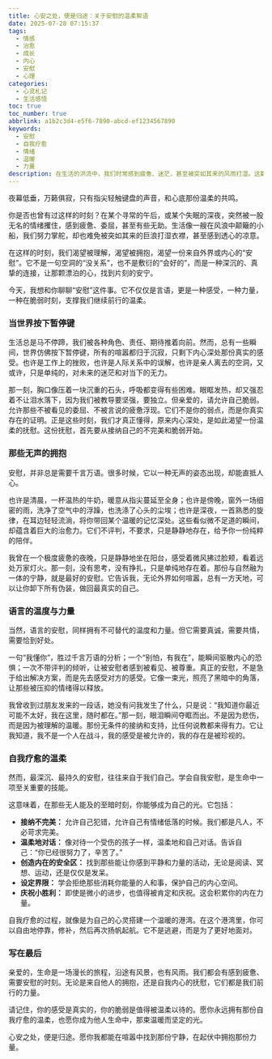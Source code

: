 ```yaml
---
title: 心安之处，便是归途：关于安慰的温柔絮语
date: 2025-07-28 07:15:37
tags:
  - 情感
  - 治愈
  - 成长
  - 内心
  - 安慰
  - 心理
categories:
  - 心灵札记
  - 生活感悟
toc: true
toc_number: true
abbrlink: a1b2c3d4-e5f6-7890-abcd-ef1234567890
keywords:
  - 安慰
  - 自我疗愈
  - 情绪
  - 温暖
  - 力量
description: 在生活的洪流中，我们时常感到疲惫、迷茫，甚至被突如其来的风雨打湿。这篇文章，是一份献给所有在喧嚣中寻找宁静、在困境中渴望慰藉的心灵絮语。它不讲故事，只分享那些关于自我疗愈、温柔以待的真实感悟，以及如何成为自己和他人生命中的那束微光。愿你在此找到一份安宁，一份力量，一份被理解的温暖。
---
```


夜幕低垂，万籁俱寂，只有指尖轻触键盘的声音，和心底那份温柔的共鸣。

你是否也曾有过这样的时刻？在某个寻常的午后，或某个失眠的深夜，突然被一股无名的情绪攫住，感到疲惫、委屈，甚至有些无助。生活像一艘在风浪中颠簸的小船，我们努力掌舵，却也难免被突如其来的巨浪打湿衣襟，甚至感到透心的凉意。

在这样的时刻，我们渴望被理解，渴望被拥抱，渴望一份来自外界或内心的“安慰”。它不是一句空洞的“没关系”，也不是敷衍的“会好的”，而是一种深沉的、真挚的连接，让那颗漂泊的心，找到片刻的安宁。

今天，我想和你聊聊“安慰”这件事。它不仅仅是言语，更是一种感受，一种力量，一种在脆弱时刻，支撑我们继续前行的温柔。

### 当世界按下暂停键

生活总是马不停蹄，我们被各种角色、责任、期待推着向前。然而，总有一些瞬间，世界仿佛按下暂停键，所有的喧嚣都归于沉寂，只剩下内心深处那份真实的感受。也许是工作上的挫败，也许是人际关系中的误解，也许是亲人离去的空洞，又或许，只是单纯的，对未来的迷茫和对当下的无力。

那一刻，胸口像压着一块沉重的石头，呼吸都变得有些困难。眼眶发热，却又强忍着不让泪水落下，因为我们被教导要坚强，要独立。但亲爱的，请允许自己脆弱。允许那些不被看见的委屈、不被言说的疲惫浮现。它们不是你的弱点，而是你真实存在的证明。正是这些时刻，我们才真正懂得，原来内心深处，是如此渴望一份温柔的抚慰。这份抚慰，首先要从接纳自己的不完美和脆弱开始。

### 那些无声的拥抱

安慰，并非总是需要千言万语。很多时候，它以一种无声的姿态出现，却能直抵人心。

也许是清晨，一杯温热的牛奶，暖意从指尖蔓延至全身；也许是傍晚，窗外一场细密的雨，洗净了空气中的浮躁，也洗涤了心头的尘埃；也许是深夜，一首熟悉的旋律，在耳边轻轻流淌，将你带回某个温暖的记忆深处。这些看似微不足道的瞬间，却蕴含着巨大的治愈力。它们不评判，不要求，只是静静地存在，给予你一份纯粹的陪伴。

我曾在一个极度疲惫的夜晚，只是静静地坐在阳台，感受着微风拂过脸颊，看着远处万家灯火。那一刻，没有思考，没有挣扎，只是单纯地存在着。那份与自然融为一体的宁静，就是最好的安慰。它告诉我，无论外界如何喧嚣，总有一方天地，可以让你卸下所有伪装，做回最真实的自己。

### 语言的温度与力量

当然，语言的安慰，同样拥有不可替代的温度和力量。但它需要真诚，需要共情，需要恰到好处。

一句“我懂你”，胜过千言万语的分析；一个“别怕，有我在”，能瞬间驱散内心的恐惧；一次不带评判的倾听，让被安慰者感到被看见、被尊重。真正的安慰，不是急于给出解决方案，而是先去感受对方的感受。它像一束光，照亮了黑暗中的角落，让那些被压抑的情绪得以释放。

我曾收到过朋友发来的一段话，她没有问我发生了什么，只是说：“我知道你最近可能不太好，我在这里，随时都在。”那一刻，眼泪瞬间夺眶而出。不是因为悲伤，而是因为被理解的温暖。那份无条件的接纳和支持，比任何说教都来得有力。它让我知道，我不是一个人在战斗，我的感受是被允许的，我的存在是被珍视的。

### 自我疗愈的温柔

然而，最深沉、最持久的安慰，往往来自于我们自己。学会自我安慰，是生命中一项至关重要的技能。

这意味着，在那些无人能及的至暗时刻，你能够成为自己的光。它包括：

*   **接纳不完美：** 允许自己犯错，允许自己有情绪低落的时候。我们都是凡人，不必苛求完美。
*   **温柔地对话：** 像对待一个受伤的孩子一样，温柔地和自己对话。告诉自己：“你已经很努力了，辛苦了。”
*   **创造内在的安全区：** 找到那些能让你感到平静和力量的活动，无论是阅读、冥想、运动，还是仅仅是发呆。
*   **设定界限：** 学会拒绝那些消耗你能量的人和事，保护自己的内心空间。
*   **庆祝小胜利：** 即使是微小的进步，也值得被肯定和庆祝。这会积累你的内在力量。

自我疗愈的过程，就像是为自己的心灵搭建一个温暖的港湾。在这个港湾里，你可以自由地停靠，修补，然后再次扬帆起航。它不是逃避，而是为了更好地面对。

### 写在最后

亲爱的，生命是一场漫长的旅程，沿途有风景，也有风雨。我们都会有感到疲惫、需要安慰的时刻。无论是来自他人的拥抱，还是自我内心的抚慰，它们都是我们前行的力量。

请记住，你的感受是真实的，你的脆弱是值得被温柔以待的。愿你永远拥有那份自我疗愈的温柔，也愿你成为他人生命中，那束温暖而坚定的光。

心安之处，便是归途。愿你我都能在喧嚣中找到那份宁静，在起伏中拥抱那份力量。